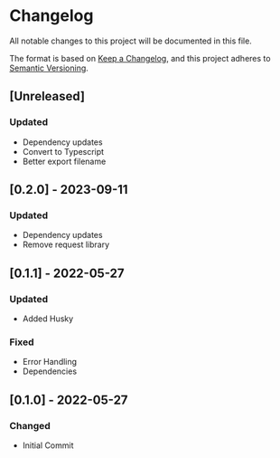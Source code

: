 # Changelog

All notable changes to this project will be documented in this file.

The format is based on [Keep a Changelog](https://keepachangelog.com/en/1.0.0/),
and this project adheres to [Semantic Versioning](https://semver.org/spec/v2.0.0.html).

## [Unreleased]

### Updated

- Dependency updates
- Convert to Typescript
- Better export filename

## [0.2.0] - 2023-09-11

### Updated

- Dependency updates
- Remove request library

## [0.1.1] - 2022-05-27

### Updated

- Added Husky

### Fixed

- Error Handling
- Dependencies

## [0.1.0] - 2022-05-27

### Changed

- Initial Commit
